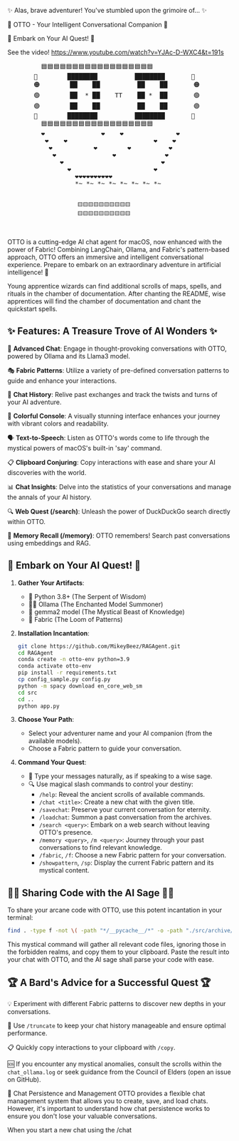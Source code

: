 ✨ Alas, brave adventurer! You've stumbled upon the grimoire of... ✨

🤖 OTTO - Your Intelligent Conversational Companion 🦜

🚀 Embark on Your AI Quest! 🚀

See the video!  https://www.youtube.com/watch?v=YJAc-D-WXC4&t=191s  

<p align="center">
<pre>
         🟦🟦🟦🟦🟦🟦🟦🟦🟦🟦🟦🟦🟦🟦🟦🟦🟦🟦
       🔵        ████████          ████████       🔵 
       🟠        ██    ██          ██    ██       🟠  
       🟢        ██  * ██    TT    ██ *  ██       🟢  
       🟣        ██    ██          ██    ██       🟣  
       🔴        ████████          ████████       🔴  
         🟦🟦🟦🟦🟦🟦🟦🟦🟦🟦🟦🟦🟦🟦🟦🟦🟦🟦
         ❤️               ❤️    ❤️              ❤️                
          ❤️    ❤️                       ❤️    ❤️  
           ❤️           ❤️        ❤️          ❤️
            ❤️               ❤️             ❤️  
              ❤️                          ❤️    
                ❤️                      ❤️      
                  ❤️❤️❤️❤️❤️❤️❤️❤️❤️❤️      
                  *~ *~ *~ *~ *~ *~ *~ *~


                          🟨🟨🟨🟨🟨🟨🟨🟨🟨🟨
                          🟨🟨🟨🟨🟨🟨🟨🟨🟨🟨
</pre>
</p>

OTTO is a cutting-edge AI chat agent for macOS, now enhanced with the power of Fabric! Combining LangChain, Ollama, and Fabric's pattern-based approach, OTTO offers an immersive and intelligent conversational experience. Prepare to embark on an extraordinary adventure in artificial intelligence! 🚀

Young apprentice wizards can find additional scrolls of maps, spells, and rituals in the chamber of documentation.  After chanting the README, wise apprentices will find the chamber of documentation and chant the quickstart spells.  

## ✨ Features: A Treasure Trove of AI Wonders ✨

🧠 **Advanced Chat**: Engage in thought-provoking conversations with OTTO, powered by Ollama and its Llama3 model.

🎭 **Fabric Patterns**: Utilize a variety of pre-defined conversation patterns to guide and enhance your interactions.

📜 **Chat History**: Relive past exchanges and track the twists and turns of your AI adventure.

🎨 **Colorful Console**: A visually stunning interface enhances your journey with vibrant colors and readability.

🗣️ **Text-to-Speech**: Listen as OTTO's words come to life through the mystical powers of macOS's built-in 'say' command.

📋 **Clipboard Conjuring**: Copy interactions with ease and share your AI discoveries with the world.

📊 **Chat Insights**: Delve into the statistics of your conversations and manage the annals of your AI history.

🔍 **Web Quest (/search)**: Unleash the power of DuckDuckGo search directly within OTTO.

🧠 **Memory Recall (/memory)**: OTTO remembers! Search past conversations using embeddings and RAG.

## 🚀 Embark on Your AI Quest! 🚀

1. **Gather Your Artifacts**:
   - 🐍 Python 3.8+ (The Serpent of Wisdom)
   - 🧙‍♂️ Ollama (The Enchanted Model Summoner)
   - 🦙 gemma2 model (The Mystical Beast of Knowledge)
   - 🧵 Fabric (The Loom of Patterns)

2. **Installation Incantation**:
   ```bash
   git clone https://github.com/MikeyBeez/RAGAgent.git
   cd RAGAgent
   conda create -n otto-env python=3.9
   conda activate otto-env
   pip install -r requirements.txt
   cp config_sample.py config.py
   python -m spacy download en_core_web_sm
   cd src
   cd ..
   python app.py
   ```

3. **Choose Your Path**:
   - Select your adventurer name and your AI companion (from the available models).
   - Choose a Fabric pattern to guide your conversation.

4. **Command Your Quest**:
   - 💬 Type your messages naturally, as if speaking to a wise sage.
   - 🔍 Use magical slash commands to control your destiny:
     - `/help`: Reveal the ancient scrolls of available commands.
     - `/chat <title>`: Create a new chat with the given title.
     - `/savechat`: Preserve your current conversation for eternity.
     - `/loadchat`: Summon a past conversation from the archives.
     - `/search <query>`: Embark on a web search without leaving OTTO's presence.
     - `/memory <query>`, `/m <query>`: Journey through your past conversations to find relevant knowledge.
     - `/fabric`, `/f`: Choose a new Fabric pattern for your conversation.
     - `/showpattern`, `/sp`: Display the current Fabric pattern and its mystical content.

## 🧙‍♂️ Sharing Code with the AI Sage 🧙‍♂️

To share your arcane code with OTTO, use this potent incantation in your terminal:

```bash
find . -type f -not \( -path "*/__pycache__/*" -o -path "./src/archive/*" -o -path "./src/experiments/*" -o -path "./src/tests/*" -o -name "*.db" -o -name "*.pyc" -o -name "*.json" -o -name "config*" -o -path "*/chats/*" -o -path "./memories/*" -o -name "*.log" -o -name "*pytest*" -o -path "*/.git/*" \) -exec sh -c 'if file -b --mime-type "$1" | grep -qE "^text/"; then echo "--- $1 ---"; cat "$1"; fi' _ {} \; | pbcopy
```

This mystical command will gather all relevant code files, ignoring those in the forbidden realms, and copy them to your clipboard. Paste the result into your chat with OTTO, and the AI sage shall parse your code with ease.

## 🏆 A Bard's Advice for a Successful Quest 🏆

💡 Experiment with different Fabric patterns to discover new depths in your conversations.

🔄 Use `/truncate` to keep your chat history manageable and ensure optimal performance.

📋 Quickly copy interactions to your clipboard with `/copy`.

🆘 If you encounter any mystical anomalies, consult the scrolls within the `chat_ollama.log` or seek guidance from the Council of Elders (open an issue on GitHub).

📜 Chat Persistence and Management
OTTO provides a flexible chat management system that allows you to create, save, and load chats. However, it's important to understand how chat persistence works to ensure you don't lose your valuable conversations.

When you start a new chat using the /chat <title> command, the chat is created in memory but not automatically saved.

To persist a chat and ensure it's available for future sessions, you must explicitly save it using the /savechat command.

If you exit the app without saving the current chat, the chat will be lost and cannot be recovered.

To continue a previous conversation, use the /loadchat command to select and load a saved chat.

The /listchats command displays a list of all saved chats, allowing you to choose which one to load.

Remember to save your chats frequently to avoid losing your progress!

🌟 May Your Conversations Be Ever Insightful! 🌟
